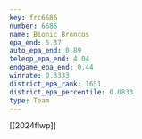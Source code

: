 ```yaml
---
key: frc6686
number: 6686
name: Bionic Broncos
epa_end: 5.37
auto_epa_end: 0.89
teleop_epa_end: 4.04
endgame_epa_end: 0.44
winrate: 0.3333
district_epa_rank: 1651
district_epa_percentile: 0.0833
type: Team
---
```

[[2024flwp]]
